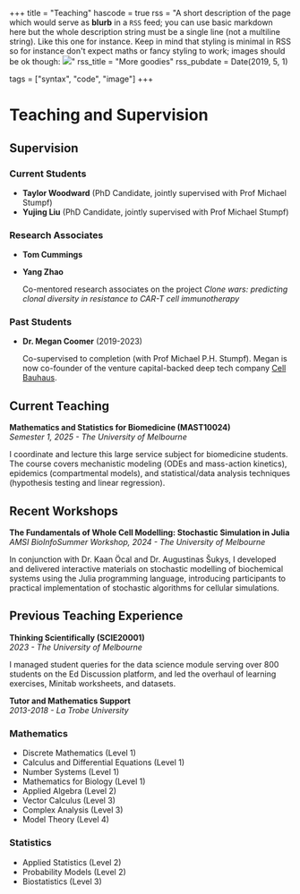 +++
title = "Teaching"
hascode = true
rss = "A short description of the page which would serve as **blurb** in a `RSS` feed; you can use basic markdown here but the whole description string must be a single line (not a multiline string). Like this one for instance. Keep in mind that styling is minimal in RSS so for instance don't expect maths or fancy styling to work; images should be ok though: ![](https://upload.wikimedia.org/wikipedia/en/b/b0/Rick_and_Morty_characters.jpg)"
rss_title = "More goodies"
rss_pubdate = Date(2019, 5, 1)

tags = ["syntax", "code", "image"]
+++

# Teaching and Supervision
## Supervision


### Current Students
- **Taylor Woodward** (PhD Candidate, jointly supervised with Prof Michael Stumpf)
- **Yujing Liu** (PhD Candidate, jointly supervised with Prof Michael Stumpf)

### Research Associates
- **Tom Cummings**
- **Yang Zhao**

  Co-mentored research associates on the project *Clone wars: predicting clonal diversity in resistance to CAR-T cell immunotherapy*

### Past Students
- **Dr. Megan Coomer** (2019-2023)  

  Co-supervised to completion (with Prof Michael P.H. Stumpf). Megan is now co-founder of the venture capital-backed deep tech company [Cell Bauhaus](https://cellbauhaus.com).


## Current Teaching 

**Mathematics and Statistics for Biomedicine (MAST10024)**  
*Semester 1, 2025 - The University of Melbourne*

I coordinate and lecture this large service subject for biomedicine students. The course covers mechanistic modeling (ODEs and mass-action kinetics), epidemics (compartmental models), and statistical/data analysis techniques (hypothesis testing and linear regression).

## Recent Workshops

**The Fundamentals of Whole Cell Modelling: Stochastic Simulation in Julia**  
*AMSI BioInfoSummer Workshop, 2024 - The University of Melbourne*

In conjunction with Dr. Kaan Öcal and Dr. Augustinas Šukys, I developed and delivered interactive materials on stochastic modelling of biochemical systems using the Julia programming language, introducing participants to practical implementation of stochastic algorithms for cellular simulations.

## Previous Teaching Experience

**Thinking Scientifically (SCIE20001)**  
*2023 - The University of Melbourne*

I managed student queries for the data science module serving over 800 students on the Ed Discussion platform, and led the overhaul of learning exercises, Minitab worksheets, and datasets.

**Tutor and Mathematics Support**  
*2013-2018 - La Trobe University*

### Mathematics
- Discrete Mathematics (Level 1)
- Calculus and Differential Equations (Level 1)
- Number Systems (Level 1)
- Mathematics for Biology (Level 1)
- Applied Algebra (Level 2)
- Vector Calculus (Level 3)
- Complex Analysis (Level 3)
- Model Theory (Level 4)

### Statistics
- Applied Statistics (Level 2)
- Probability Models (Level 2)
- Biostatistics (Level 3)

